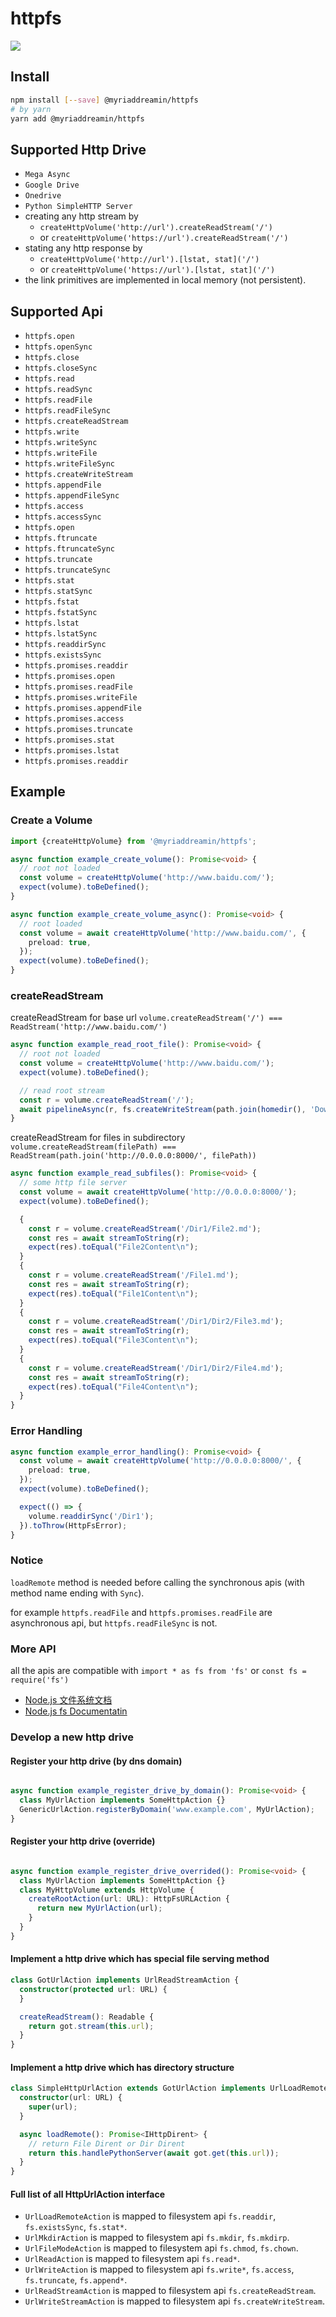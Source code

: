 # httpfs

[![][npm-badge]][npm-url]

## Install

```bash
npm install [--save] @myriaddreamin/httpfs
# by yarn
yarn add @myriaddreamin/httpfs
```

## Supported Http Drive

+ `Mega Async`
+ `Google Drive`
+ `Onedrive`
+ `Python SimpleHTTP Server`
+ creating any http stream by
  + `createHttpVolume('http://url').createReadStream('/')`
  + or `createHttpVolume('https://url').createReadStream('/')`
+ stating any http response by
  + `createHttpVolume('http://url').[lstat, stat]('/')`
  + or `createHttpVolume('https://url').[lstat, stat]('/')`
+ the link primitives are implemented in local memory (not persistent).


## Supported Api

+ `httpfs.open`
+ `httpfs.openSync`
+ `httpfs.close`
+ `httpfs.closeSync`
+ `httpfs.read`
+ `httpfs.readSync`
+ `httpfs.readFile`
+ `httpfs.readFileSync`
+ `httpfs.createReadStream`
+ `httpfs.write`
+ `httpfs.writeSync`
+ `httpfs.writeFile`
+ `httpfs.writeFileSync`
+ `httpfs.createWriteStream`
+ `httpfs.appendFile`
+ `httpfs.appendFileSync`
+ `httpfs.access`
+ `httpfs.accessSync`
+ `httpfs.open`
+ `httpfs.ftruncate`
+ `httpfs.ftruncateSync`
+ `httpfs.truncate`
+ `httpfs.truncateSync`
+ `httpfs.stat`
+ `httpfs.statSync`
+ `httpfs.fstat`
+ `httpfs.fstatSync`
+ `httpfs.lstat`
+ `httpfs.lstatSync`
+ `httpfs.readdirSync`
+ `httpfs.existsSync`
+ `httpfs.promises.readdir`
+ `httpfs.promises.open`
+ `httpfs.promises.readFile`
+ `httpfs.promises.writeFile`
+ `httpfs.promises.appendFile`
+ `httpfs.promises.access`
+ `httpfs.promises.truncate`
+ `httpfs.promises.stat`
+ `httpfs.promises.lstat`
+ `httpfs.promises.readdir`

## Example

### Create a Volume

```typescript
import {createHttpVolume} from '@myriaddreamin/httpfs';

async function example_create_volume(): Promise<void> {
  // root not loaded
  const volume = createHttpVolume('http://www.baidu.com/');
  expect(volume).toBeDefined();
}

async function example_create_volume_async(): Promise<void> {
  // root loaded
  const volume = await createHttpVolume('http://www.baidu.com/', {
    preload: true,
  });
  expect(volume).toBeDefined();
}
```

### createReadStream

createReadStream for base url `volume.createReadStream('/') === ReadStream('http://www.baidu.com/')`

```typescript
async function example_read_root_file(): Promise<void> {
  // root not loaded
  const volume = createHttpVolume('http://www.baidu.com/');
  expect(volume).toBeDefined();

  // read root stream
  const r = volume.createReadStream('/');
  await pipelineAsync(r, fs.createWriteStream(path.join(homedir(), 'Downloads', 'baidu.html')));
}
```

createReadStream for files in
subdirectory `volume.createReadStream(filePath) === ReadStream(path.join('http://0.0.0.0:8000/', filePath))`

```typescript
async function example_read_subfiles(): Promise<void> {
  // some http file server
  const volume = await createHttpVolume('http://0.0.0.0:8000/');
  expect(volume).toBeDefined();

  {
    const r = volume.createReadStream('/Dir1/File2.md');
    const res = await streamToString(r);
    expect(res).toEqual("File2Content\n");
  }
  {
    const r = volume.createReadStream('/File1.md');
    const res = await streamToString(r);
    expect(res).toEqual("File1Content\n");
  }
  {
    const r = volume.createReadStream('/Dir1/Dir2/File3.md');
    const res = await streamToString(r);
    expect(res).toEqual("File3Content\n");
  }
  {
    const r = volume.createReadStream('/Dir1/Dir2/File4.md');
    const res = await streamToString(r);
    expect(res).toEqual("File4Content\n");
  }
}
```

### Error Handling

```typescript
async function example_error_handling(): Promise<void> {
  const volume = await createHttpVolume('http://0.0.0.0:8000/', {
    preload: true,
  });
  expect(volume).toBeDefined();

  expect(() => {
    volume.readdirSync('/Dir1');
  }).toThrow(HttpFsError);
}
```

### Notice

`loadRemote` method is needed before calling the synchronous apis (with method name ending with `Sync`).

for example `httpfs.readFile` and `httpfs.promises.readFile` are asynchronous api, but `httpfs.readFileSync` is not.

### More API

all the apis are compatible with `import * as fs from 'fs'` or `const fs = require('fs')`

+ [Node.js 文件系统文档](http://nodejs.cn/api/fs.html)
+ [Node.js fs Documentatin](https://nodejs.org/api/fs.html)

### Develop a new http drive

#### Register your http drive (by dns domain)

```typescript

async function example_register_drive_by_domain(): Promise<void> {
  class MyUrlAction implements SomeHttpAction {}
  GenericUrlAction.registerByDomain('www.example.com', MyUrlAction);
}
```

#### Register your http drive (override)

```typescript

async function example_register_drive_overrided(): Promise<void> {
  class MyUrlAction implements SomeHttpAction {}
  class MyHttpVolume extends HttpVolume {
    createRootAction(url: URL): HttpFsURLAction {
      return new MyUrlAction(url);
    }
  }
}
```

#### Implement a http drive which has special file serving method

```typescript
class GotUrlAction implements UrlReadStreamAction {
  constructor(protected url: URL) {
  }

  createReadStream(): Readable {
    return got.stream(this.url);
  }
}
```

#### Implement a http drive which has directory structure

```typescript
class SimpleHttpUrlAction extends GotUrlAction implements UrlLoadRemoteAction {
  constructor(url: URL) {
    super(url);
  }

  async loadRemote(): Promise<IHttpDirent> {
    // return File Dirent or Dir Dirent
    return this.handlePythonServer(await got.get(this.url));
  }
}
```

#### Full list of all HttpUrlAction interface

+ `UrlLoadRemoteAction` is mapped to filesystem api `fs.readdir`, `fs.existsSync`, `fs.stat*`.
+ `UrlMkdirAction` is mapped to filesystem api `fs.mkdir`, `fs.mkdirp`.
+ `UrlFileModeAction` is mapped to filesystem api `fs.chmod`, `fs.chown`.
+ `UrlReadAction` is mapped to filesystem api `fs.read*`.
+ `UrlWriteAction` is mapped to filesystem api `fs.write*`, `fs.access`, `fs.truncate`, `fs.append*`.
+ `UrlReadStreamAction` is mapped to filesystem api `fs.createReadStream`.
+ `UrlWriteStreamAction` is mapped to filesystem api `fs.createWriteStream`.

[npm-url]: https://www.npmjs.com/package/@myriaddreamin/httpfs
[npm-badge]: https://img.shields.io/npm/v/@myriaddreamin/httpfs.svg
